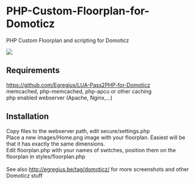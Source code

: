 # PHP-Custom-Floorplan-for-Domoticz
PHP Custom Floorplan and scripting for Domoticz

<img src="https://egregius.be/wp-content/2015/11/Floorplan.png"/>

## Requirements
https://github.com/Egregius/LUA-Pass2PHP-for-Domoticz<br>
memcached, php-memcached, php-apcu or other caching<br>
php enabled webserver (Apache, Nginx,...)<br>

## Installation
Copy files to the webserver path, edit secure/settings.php<br>
Place a new images/Home.png image with your floorplan. Easiest will be that it has exactly the same dimensions.<br>
Edit floorplan.php with your names of switches, position them on the floorplan in styles/floorplan.php<br>
<br>
See also http://egregius.be/tag/domoticz/ for more screenshots and other Domoticz stuff
